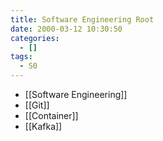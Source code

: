 ```yaml
---
title: Software Engineering Root
date: 2000-03-12 10:30:50
categories:
  - []
tags:
  - S0
---
```



- [[Software Engineering]]
- [[Git]]
- [[Container]]
- [[Kafka]]
